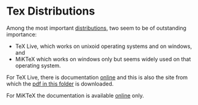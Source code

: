 <!-- markdownlint-disable no-trailing-spaces -->
<!-- markdownlint-disable no-inline-html -->
# Tex Distributions 

Among the most important [distributions](https://tug.org/interest.html#free), 
two seem to be of outstanding importance: 

- TeX Live, which works on unixoid operating systems and on windows, and 
- MiKTeX which works on windows only but seems widely used on that operating system. 
  
For TeX Live, there is documentation [online](https://www.tug.org/texlive/doc.html) 
and this is also the site from which the [pdf in this folder](#texlive-en.pdf) is downloaded. 

For MiKTeX the documentation is available [online](https://docs.miktex.org/manual/) only. 

